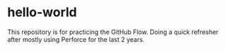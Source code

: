 # hello-world
This repository is for practicing the GitHub Flow.
Doing a quick refresher after mostly using Perforce for the last 2 years.

